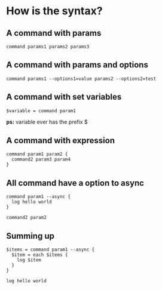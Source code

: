 # How is the syntax?

## A command with params

```
command params1 params2 params3
```

## A command with params and options

```
command params1 --options1=value params2 --options2=test
```

## A command with set variables

```
$variable = command param1
```

**ps:** variable ever has the prefix $

## A command with expression

```
command param1 param2 {
  command2 param3 param4
}
```

## All command have a option to async

```
command param1 --async {
  log hello world
}

command2 param2
```

## Summing up

```
$items = command param1 --async {
  $item = each $items {
    log $item
  }
}

log hello world
```